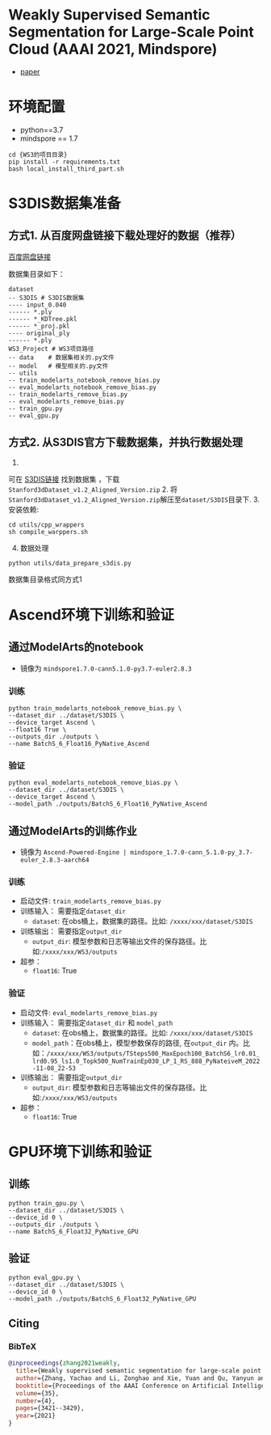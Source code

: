 # Weakly Supervised Semantic Segmentation for Large-Scale Point Cloud (AAAI 2021, Mindspore)

- [paper](https://ojs.aaai.org/index.php/AAAI/article/view/16455)

# 环境配置

- python==3.7
- mindspore == 1.7

```shell
cd {WS3的项目目录}
pip install -r requirements.txt
bash local_install_third_part.sh
```

# S3DIS数据集准备

## 方式1. 从百度网盘链接下载处理好的数据（推荐）

[百度网盘链接](https://pan.baidu.com/s/101vw5nE-a9CmznWbIcSG_w?pwd=50dh)

数据集目录如下：

```shell
dataset
-- S3DIS # S3DIS数据集
---- input_0.040
------ *.ply
------ *_KDTree.pkl
------ *_proj.pkl
---- original_ply
------ *.ply
WS3_Project # WS3项目路径
-- data    # 数据集相关的.py文件
-- model   # 模型相关的.py文件
-- utils   
-- train_modelarts_notebook_remove_bias.py  
-- eval_modelarts_notebook_remove_bias.py
-- train_modelarts_remove_bias.py  
-- eval_modelarts_remove_bias.py
-- train_gpu.py
-- eval_gpu.py
```

## 方式2. 从S3DIS官方下载数据集，并执行数据处理

1.
可在 [S3DIS链接](https://docs.google.com/forms/d/e/1FAIpQLScDimvNMCGhy_rmBA2gHfDu3naktRm6A8BPwAWWDv-Uhm6Shw/viewform?c=0&w=1)
找到数据集 ，下载`Stanford3dDataset_v1.2_Aligned_Version.zip`
2. 将`Stanford3dDataset_v1.2_Aligned_Version.zip`解压至`dataset/S3DIS`目录下.
3. 安装依赖:

```shell
cd utils/cpp_wrappers
sh compile_warppers.sh
```

4. 数据处理

```shell
python utils/data_prepare_s3dis.py
```

数据集目录格式同方式1

# Ascend环境下训练和验证

## 通过ModelArts的notebook

- 镜像为 `mindspore1.7.0-cann5.1.0-py3.7-euler2.8.3`

### 训练

```shell
python train_modelarts_notebook_remove_bias.py \
--dataset_dir ../dataset/S3DIS \
--device_target Ascend \
--float16 True \
--outputs_dir ./outputs \
--name BatchS_6_Float16_PyNative_Ascend
```

### 验证

```shell
python eval_modelarts_notebook_remove_bias.py \
--dataset_dir ../dataset/S3DIS \
--device_target Ascend \
--model_path ./outputs/BatchS_6_Float16_PyNative_Ascend
```

## 通过ModelArts的训练作业

- 镜像为 `Ascend-Powered-Engine | mindspore_1.7.0-cann_5.1.0-py_3.7-euler_2.8.3-aarch64`

### 训练

- 启动文件: `train_modelarts_remove_bias.py`
- 训练输入： 需要指定`dataset_dir`
    - `dataset`: 在obs桶上，数据集的路径。比如: `/xxxx/xxx/dataset/S3DIS`
- 训练输出： 需要指定`output_dir`
    - `output_dir`: 模型参数和日志等输出文件的保存路径。比如:`/xxxx/xxx/WS3/outputs`
- 超参：
    - `float16`: True

### 验证

- 启动文件: `eval_modelarts_remove_bias.py`
- 训练输入： 需要指定`dataset_dir` 和 `model_path`
    - `dataset`: 在obs桶上，数据集的路径。比如: `/xxxx/xxx/dataset/S3DIS`
    - `model_path`：在obs桶上，模型参数保存的路径, 在`output_dir`
      内。比如：`/xxxx/xxx/WS3/outputs/TSteps500_MaxEpoch100_BatchS6_lr0.01_lrd0.95_ls1.0_Topk500_NumTrainEp030_LP_1_RS_888_PyNateiveM_2022-11-08_22-53`
- 训练输出： 需要指定`output_dir`
    - `output_dir`: 模型参数和日志等输出文件的保存路径。比如:`/xxxx/xxx/WS3/outputs`
- 超参：
    - `float16`: True

# GPU环境下训练和验证

## 训练

```shell
python train_gpu.py \
--dataset_dir ../dataset/S3DIS \
--device_id 0 \
--outputs_dir ./outputs \
--name BatchS_6_Float32_PyNative_GPU
```

## 验证

```shell
python eval_gpu.py \
--dataset_dir ../dataset/S3DIS \
--device_id 0 \
--model_path ./outputs/BatchS_6_Float32_PyNative_GPU
```

## Citing

### BibTeX

```bibtex
@inproceedings{zhang2021weakly,
  title={Weakly supervised semantic segmentation for large-scale point cloud},
  author={Zhang, Yachao and Li, Zonghao and Xie, Yuan and Qu, Yanyun and Li, Cuihua and Mei, Tao},
  booktitle={Proceedings of the AAAI Conference on Artificial Intelligence},
  volume={35},
  number={4},
  pages={3421--3429},
  year={2021}
}
```

